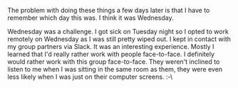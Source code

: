 The problem with doing these things a few days later is that I have to remember which day this was. I think it was Wednesday.

Wednesday was a challenge. I got sick on Tuesday night so I opted to work remotely on Wednesday as I was still pretty wiped out. I kept in contact with my group partners via Slack. It was an interesting experience. Mostly I learned that I'd really rather work with people face-to-face. I definitely would rather work with this group face-to-face. They weren't inclined to listen to me when I was sitting in the same room as them, they were even less likely when I was just on their computer screens. :-\
